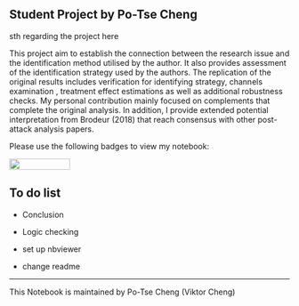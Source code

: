 ## Student Project by Po-Tse Cheng

sth regarding the project here

This project aim to establish the connection between the research issue and the identification method utilised by the author. It also provides assessment of the identification strategy used by the authors. The replication of the original results includes verification for identifying strategy, channels examination , treatment effect estimations as well as additional robustness checks. My personal contribution mainly focused on complements that complete the original analysis. In addition, I provide extended potential interpretation from Brodeur (2018) that reach consensus with other post-attack analysis papers.

Please use the following badges to view my notebook:

<a href="https://nbviewer.jupyter.org/github/HumanCapitalAnalysis/microeconometrics-course-project-PoTseCheng/blob/master/Final_project.ipynb"
   target="_parent">
   <img align="center"
  src="https://raw.githubusercontent.com/jupyter/design/master/logos/Badges/nbviewer_badge.png"
      width="109" height="20">
</a>



## To do list


- Conclusion

- Logic checking

- set up nbviewer

- change readme


---
This Notebook is maintained by Po-Tse Cheng (Viktor Cheng)  

